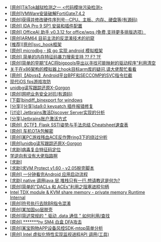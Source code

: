 + [[原创]TikTok越狱检测之一 <代码模块污染检测>](https://bbs.kanxue.com/thread-280914.htm)
+ [[原创]VMWare安装破解FortiGate7.4.2](https://bbs.kanxue.com/thread-284794.htm)
+ [[原创]获得并修改硬件序列号--CPU、主板、内存、硬盘等(有源码)](https://bbs.kanxue.com/thread-282756.htm)
+ [[原创] IDA Pro 9 SP1 安装和插件配置](https://bbs.kanxue.com/thread-285604.htm)
+ [[原创] OfficeAI 助手 v0.3.12 for office/wps (免费,支持更多排版选项）](https://bbs.kanxue.com/thread-283494.htm)
+ [[原创]ARM64 目前主流的反混淆技术的初窥](https://bbs.kanxue.com/thread-285567.htm)
+ [[推荐][原创]svc_hook框架](https://bbs.kanxue.com/thread-284713.htm)
+ [[原创] microdbg - 纯 go 实现 android 模拟框架](https://bbs.kanxue.com/thread-285377.htm)
+ [[原创] 简单的内存特征码暴力搜索支持 ?? F? ?F](https://bbs.kanxue.com/thread-284451.htm)
+ [[原创]简单的早期"EAC将bigpools导出以寻找可能映射的驱动程序"利用清空](https://bbs.kanxue.com/thread-285355.htm)
+ [关于在x86架构的模拟器上hook目标arm库的疑问,请大佬帮忙看看](https://bbs.kanxue.com/thread-281674.htm)
+ [[原创]【Abyss】Android平台BPF和SECCOMP的SVC指令拦截](https://bbs.kanxue.com/thread-285339.htm)
+ [现代iOS fps游戏攻防](https://bbs.kanxue.com/thread-285596.htm)
+ [unidbg读写跟踪还原X-Gorgon](https://bbs.kanxue.com/thread-285586.htm)
+ [[原创]网吧业务安全对抗(有源码)](https://bbs.kanxue.com/thread-282784.htm)
+ [[下载]bindiff_binexport for windows](https://bbs.kanxue.com/thread-283804.htm)
+ [[分享][分享]ida9.0 keypatch 插件报错修复](https://bbs.kanxue.com/thread-282852.htm)
+ [[讨论] Jetbrains激活Discover Server实现的分析](https://bbs.kanxue.com/thread-283941.htm)
+ [[分享]Jetbrains账户激活方式](https://bbs.kanxue.com/thread-284298.htm)
+ [[原创]【CTF】Flask SSTI姿势与手法总结 Cheatsheet速查表](https://bbs.kanxue.com/thread-285606.htm)
+ [[原创]  车机OTA包解密](https://bbs.kanxue.com/thread-285256.htm)
+ [[原创]某PC游戏残血ACE反作弊ring3下的绕过分析](https://bbs.kanxue.com/thread-284667.htm)
+ [[原创]unidbg读写跟踪还原X-Gorgon](https://bbs.kanxue.com/thread-285586.htm)
+ [[求助]病毒复合特征码定位](https://bbs.kanxue.com/thread-285518.htm)
+ [学逆向有没有大佬指路啊](https://bbs.kanxue.com/thread-282832.htm)
+ [[求助]](https://bbs.kanxue.com/thread-285608.htm)
+ [[求助]求VM Protect v1.60 - v2.05脱壳脚本](https://bbs.kanxue.com/thread-165679.htm)
+ [[原创] 一分钟看完Android 应用启动流程](https://bbs.kanxue.com/thread-284686.htm)
+ [[求助] native 调用java 层,堆栈只有一行.想请教这是何为?](https://bbs.kanxue.com/thread-282401.htm)
+ [[原创]简单的"DACLs 和 ACEs"利用之阻塞进程句柄](https://bbs.kanxue.com/thread-285347.htm)
+ [Intel TDX module & KVM share memory -  private memory Runtime Internal](https://bbs.kanxue.com/thread-285406.htm)
+ [[原创]符号执行去除BR指令混淆](https://bbs.kanxue.com/thread-280737.htm)
+ [[原创]某加固so层脱壳](https://bbs.kanxue.com/thread-285539.htm)
+ [[原创]简述常规的 " 驱动 .data 通信 " 如何利用/查找](https://bbs.kanxue.com/thread-285348.htm)
+ [[原创] *******hy SM4 白盒 DFA攻击](https://bbs.kanxue.com/thread-285313.htm)
+ [[原创]某宝购物APP设备风控SDK-mtop简单分析](https://bbs.kanxue.com/thread-284241.htm)
+ [[原创] Intel 虚拟化特性实现监视进程API 调用(工具)](https://bbs.kanxue.com/thread-283716.htm)
